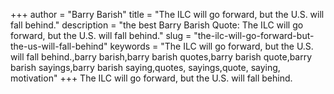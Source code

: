 +++
author = "Barry Barish"
title = "The ILC will go forward, but the U.S. will fall behind."
description = "the best Barry Barish Quote: The ILC will go forward, but the U.S. will fall behind."
slug = "the-ilc-will-go-forward-but-the-us-will-fall-behind"
keywords = "The ILC will go forward, but the U.S. will fall behind.,barry barish,barry barish quotes,barry barish quote,barry barish sayings,barry barish saying,quotes, sayings,quote, saying, motivation"
+++
The ILC will go forward, but the U.S. will fall behind.
